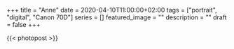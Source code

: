 +++
title =  "Anne"
date = 2020-04-10T11:00:00+02:00
tags = ["portrait", "digital", "Canon 70D"]
series = []
featured_image = ""
description = ""
draft = false
+++

{{< photopost >}}